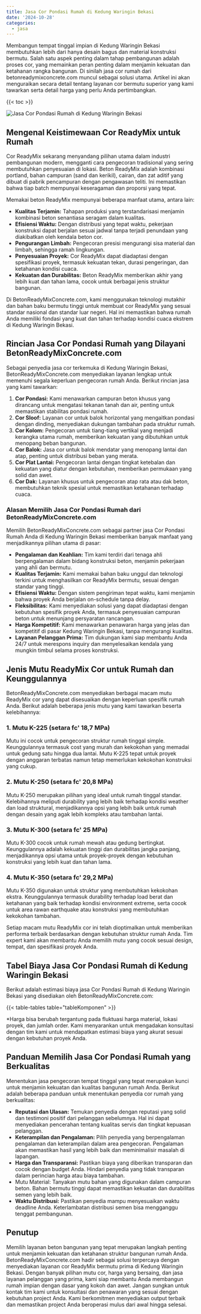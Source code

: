 ```yaml
---
title: Jasa Cor Pondasi Rumah di Kedung Waringin Bekasi
date: '2024-10-28'
categories:
  - jasa
---
```


Membangun tempat tinggal impian di Kedung Waringin Bekasi membutuhkan lebih dari hanya desain bagus dan material konstruksi bermutu. Salah satu aspek penting dalam tahap pembangunan adalah proses cor, yang memainkan peran penting dalam menjamin kekuatan dan ketahanan rangka bangunan. Di sinilah jasa cor rumah dari betonreadymixconcrete.com muncul sebagai solusi utama. Artikel ini akan menguraikan secara detail tentang layanan cor bermutu superior yang kami tawarkan serta detail harga yang perlu Anda pertimbangkan.

{{< toc >}}

![Jasa Cor Pondasi Rumah di Kedung Waringin Bekasi](https://betoncor8.github.io/cor/harga-beton-readymix-concrete%20(2).png)

## Mengenal Keistimewaan Cor ReadyMix untuk Rumah

Cor ReadyMix sekarang menyandang pilihan utama dalam industri pembangunan modern, mengganti cara pengecoran tradisional yang sering membutuhkan penyesuaian di lokasi. Beton ReadyMix adalah kombinasi portland, bahan campuran (sand dan kerikil), cairan, dan zat aditif yang dibuat di pabrik pencampuran dengan pengawasan teliti. Ini memastikan bahwa tiap batch mempunyai keseragaman dan proporsi yang tepat.

Memakai beton ReadyMix mempunyai beberapa manfaat utama, antara lain:

- **Kualitas Terjamin:** Tahapan produksi yang terstandarisasi menjamin kombinasi beton senantiasa seragam dalam kualitas.
- **Efisiensi Waktu:** Dengan distribusi yang tepat waktu, pekerjaan konstruksi dapat berjalan sesuai jadwal tanpa terjadi penundaan yang diakibatkan oleh kendala beton cor.
- **Pengurangan Limbah:** Pengecoran presisi mengurangi sisa material dan limbah, sehingga ramah lingkungan.
- **Penyesuaian Proyek:** Cor ReadyMix dapat diadaptasi dengan spesifikasi proyek, termasuk kekuatan tekan, durasi pengeringan, dan ketahanan kondisi cuaca.
- **Kekuatan dan Durabilitas:** Beton ReadyMix memberikan akhir yang lebih kuat dan tahan lama, cocok untuk berbagai jenis struktur bangunan.

Di BetonReadyMixConcrete.com, kami menggunakan teknologi mutakhir dan bahan baku bermutu tinggi untuk membuat cor ReadyMix yang sesuai standar nasional dan standar luar negeri. Hal ini memastikan bahwa rumah Anda memiliki fondasi yang kuat dan tahan terhadap kondisi cuaca ekstrem di Kedung Waringin Bekasi.

## Rincian Jasa Cor Pondasi Rumah yang Dilayani BetonReadyMixConcrete.com

Sebagai penyedia jasa cor terkemuka di Kedung Waringin Bekasi, BetonReadyMixConcrete.com menyediakan layanan lengkap untuk memenuhi segala keperluan pengecoran rumah Anda. Berikut rincian jasa yang kami tawarkan:

1. **Cor Pondasi:** Kami menawarkan campuran beton khusus yang dirancang untuk mengatasi tekanan tanah dan air, penting untuk memastikan stabilitas pondasi rumah.
2. **Cor Sloof:** Layanan cor untuk balok horizontal yang mengaitkan pondasi dengan dinding, menyediakan dukungan tambahan pada struktur rumah.
3. **Cor Kolom:** Pengecoran untuk tiang-tiang vertikal yang menjadi kerangka utama rumah, memberikan kekuatan yang dibutuhkan untuk menopang beban bangunan.
4. **Cor Balok:** Jasa cor untuk balok mendatar yang menopang lantai dan atap, penting untuk distribusi beban yang merata.
5. **Cor Plat Lantai:** Pengecoran lantai dengan tingkat ketebalan dan kekuatan yang diatur dengan kebutuhan, memberikan permukaan yang solid dan awet.
6. **Cor Dak:** Layanan khusus untuk pengecoran atap rata atau dak beton, membutuhkan teknik spesial untuk memastikan ketahanan terhadap cuaca.

### Alasan Memilih Jasa Cor Pondasi Rumah dari BetonReadyMixConcrete.com

Memilih BetonReadyMixConcrete.com sebagai partner jasa Cor Pondasi Rumah Anda di Kedung Waringin Bekasi memberikan banyak manfaat yang menjadikannya pilihan utama di pasar:

- **Pengalaman dan Keahlian:** Tim kami terdiri dari tenaga ahli berpengalaman dalam bidang konstruksi beton, menjamin pekerjaan yang ahli dan bermutu.
- **Kualitas Terjamin:** Kami memakai bahan baku unggul dan teknologi terkini untuk menghasilkan cor ReadyMix bermutu, sesuai dengan standar yang tinggi.
- **Efisiensi Waktu:** Dengan sistem pengiriman tepat waktu, kami menjamin bahwa proyek Anda berjalan on-schedule tanpa delay.
- **Fleksibilitas:** Kami menyediakan solusi yang dapat diadaptasi dengan kebutuhan spesifik proyek Anda, termasuk penyesuaian campuran beton untuk menunjang persyaratan rancangan.
- **Harga Kompetitif:** Kami menawarkan penawaran harga yang jelas dan kompetitif di pasar Kedung Waringin Bekasi, tanpa mengurangi kualitas.
- **Layanan Pelanggan Prima:** Tim dukungan kami siap membantu Anda 24/7 untuk merespons inquiry dan menyelesaikan kendala yang mungkin timbul selama proses konstruksi.

## Jenis Mutu ReadyMix Cor untuk Rumah dan Keunggulannya

BetonReadyMixConcrete.com menyediakan berbagai macam mutu ReadyMix cor yang dapat disesuaikan dengan keperluan spesifik rumah Anda. Berikut adalah beberapa jenis mutu yang kami tawarkan beserta kelebihannya:

### 1\. Mutu K-225 (setara fc' 18,7 MPa)

Mutu ini cocok untuk pengecoran struktur rumah tinggal simple. Keunggulannya termasuk cost yang murah dan kekokohan yang memadai untuk gedung satu hingga dua lantai. Mutu K-225 tepat untuk proyek dengan anggaran terbatas namun tetap memerlukan kekokohan konstruksi yang cukup.

### 2\. Mutu K-250 (setara fc' 20,8 MPa)

Mutu K-250 merupakan pilihan yang ideal untuk rumah tinggal standar. Kelebihannya meliputi durability yang lebih baik terhadap kondisi weather dan load struktural, menjadikannya opsi yang lebih baik untuk rumah dengan desain yang agak lebih kompleks atau tambahan lantai.

### 3\. Mutu K-300 (setara fc' 25 MPa)

Mutu K-300 cocok untuk rumah mewah atau gedung bertingkat. Keunggulannya adalah kekuatan tinggi dan durabilitas jangka panjang, menjadikannya opsi utama untuk proyek-proyek dengan kebutuhan konstruksi yang lebih kuat dan tahan lama.

### 4\. Mutu K-350 (setara fc' 29,2 MPa)

Mutu K-350 digunakan untuk struktur yang membutuhkan kekokohan ekstra. Keunggulannya termasuk durability terhadap load berat dan ketahanan yang baik terhadap kondisi environment extreme, serta cocok untuk area rawan earthquake atau konstruksi yang membutuhkan kekokohan tambahan.

Setiap macam mutu ReadyMix cor ini telah dioptimalkan untuk memberikan performa terbaik berdasarkan dengan kebutuhan struktur rumah Anda. Tim expert kami akan membantu Anda memilih mutu yang cocok sesuai design, tempat, dan spesifikasi proyek Anda.

## Tabel Biaya Jasa Cor Pondasi Rumah di Kedung Waringin Bekasi

Berikut adalah estimasi biaya jasa Cor Pondasi Rumah di Kedung Waringin Bekasi yang disediakan oleh BetonReadyMixConcrete.com:

{{< table-tables table="tableKomponen" >}}

\*Harga bisa berubah tergantung pada fluktuasi harga material, lokasi proyek, dan jumlah order. Kami menyarankan untuk mengadakan konsultasi dengan tim kami untuk mendapatkan estimasi biaya yang akurat sesuai dengan kebutuhan proyek Anda.

## Panduan Memilih Jasa Cor Pondasi Rumah yang Berkualitas

Menentukan jasa pengecoran tempat tinggal yang tepat merupakan kunci untuk menjamin kekuatan dan kualitas bangunan rumah Anda. Berikut adalah beberapa panduan untuk menentukan penyedia cor rumah yang berkualitas:

- **Reputasi dan Ulasan:** Temukan penyedia dengan reputasi yang solid dan testimoni positif dari pelanggan sebelumnya. Hal ini dapat menyediakan pencerahan tentang kualitas servis dan tingkat kepuasan pelanggan.
- **Keterampilan dan Pengalaman:** Pilih penyedia yang berpengalaman pengalaman dan keterampilan dalam area pengecoran. Pengalaman akan memastikan hasil yang lebih baik dan meminimalisir masalah di lapangan.
- **Harga dan Transparansi:** Pastikan biaya yang diberikan transparan dan cocok dengan budget Anda. Hindari penyedia yang tidak transparan dalam perincian harga atau biaya tambahan.
- Mutu Material: Tanyakan mutu bahan yang digunakan dalam campuran beton. Bahan bermutu tinggi dapat memastikan kekuatan dan durabilitas semen yang lebih baik.
- **Waktu Distribusi:** Pastikan penyedia mampu menyesuaikan waktu deadline Anda. Keterlambatan distribusi semen bisa mengganggu tenggat pembangunan.

## Penutup

Memilih layanan beton bangunan yang tepat merupakan langkah penting untuk menjamin kekuatan dan ketahanan struktur bangunan rumah Anda. BetonReadyMixConcrete.com hadir sebagai solusi terpercaya dengan menyediakan layanan cor ReadyMix bermutu prima di Kedung Waringin Bekasi. Dengan banyak pilihan mutu cor, harga yang bersaing, dan jasa layanan pelanggan yang prima, kami siap membantu Anda membangun rumah impian dengan dasar yang kokoh dan awet. Jangan sungkan untuk kontak tim kami untuk konsultasi dan penawaran yang sesuai dengan kebutuhan project Anda. Kami berkomitmen menyediakan output terbaik dan memastikan project Anda beroperasi mulus dari awal hingga selesai.
